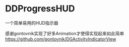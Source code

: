 # DDProgressHUD
一个简单易用的HUD指示器

感谢gontovnik实现了好多Animation才使得实现起来如此简单
https://github.com/gontovnik/DGActivityIndicatorView